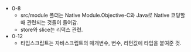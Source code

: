 - 0-8
  - src/module 폴더는 Native Module.Objective-C와 Java로 Native 코딩할 때 관련되는 것들이 들어감.
  - store와 slice는 리덕스 관련.
- 0-12
  - 타입스크립트는 자바스크립트의 매개변수, 변수, 리턴값에 타입을 붙여준 것.